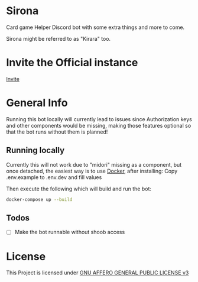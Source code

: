 # Sirona

Card game Helper Discord bot with some extra things and more to come.

Sirona might be referred to as "Kirara" too.

# Invite the Official instance

[Invite](https://discord.com/oauth2/authorize?client_id=748100524246564894&permissions=415001603136&scope=bot)

# General Info

Running this bot locally will currently lead to issues since Authorization keys and other components would be missing, making those features optional so that the bot runs without them is planned!

## Running locally

Currently this will not work due to "midori" missing as a component, but once detached, the easiest way is to use [Docker](https://www.docker.com/products/docker-desktop/), after installing:
Copy .env.example to .env.dev and fill values

Then execute the following which will build and run the bot:

```sh
docker-compose up --build
```

## Todos

- [ ] Make the bot runnable without shoob access

# License

This Project is licensed under [GNU AFFERO GENERAL PUBLIC LICENSE v3](LICENSE)

